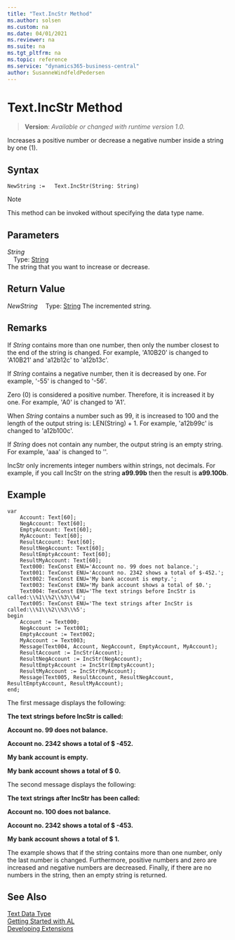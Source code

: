 ```yaml
---
title: "Text.IncStr Method"
ms.author: solsen
ms.custom: na
ms.date: 04/01/2021
ms.reviewer: na
ms.suite: na
ms.tgt_pltfrm: na
ms.topic: reference
ms.service: "dynamics365-business-central"
author: SusanneWindfeldPedersen
---
```

[//]: # (START>DO_NOT_EDIT)
[//]: # (IMPORTANT:Do not edit any of the content between here and the END>DO_NOT_EDIT.)
[//]: # (Any modifications should be made in the .xml files in the ModernDev repo.)
# Text.IncStr Method
> **Version**: _Available or changed with runtime version 1.0._

Increases a positive number or decrease a negative number inside a string by one (1).


## Syntax
```
NewString :=   Text.IncStr(String: String)
```
> [!NOTE]
> This method can be invoked without specifying the data type name.
## Parameters
*String*  
&emsp;Type: [String](../string/string-data-type.md)  
The string that you want to increase or decrease.  


## Return Value
*NewString*
&emsp;Type: [String](../string/string-data-type.md)
The incremented string.


[//]: # (IMPORTANT: END>DO_NOT_EDIT)

## Remarks  
 If *String* contains more than one number, then only the number closest to the end of the string is changed. For example, 'A10B20' is changed to 'A10B21' and 'a12b12c' to 'a12b13c'.  
  
 If *String* contains a negative number, then it is decreased by one. For example, '-55' is changed to '-56'.  
  
 Zero \(0\) is considered a positive number. Therefore, it is increased it by one. For example, 'A0' is changed to 'A1'.  
  
 When *String* contains a number such as 99, it is increased to 100 and the length of the output string is: LEN\(String\) + 1. For example, 'a12b99c' is changed to 'a12b100c'.  
  
 If *String* does not contain any number, the output string is an empty string. For example, 'aaa' is changed to ''.  
  
 IncStr only increments integer numbers within strings, not decimals. For example, if you call IncStr on the string **a99.99b** then the result is **a99.100b**.  
  
## Example  

```al
var
    Account: Text[60]; 
    NegAccount: Text[60];  
    EmptyAccount: Text[60];  
    MyAccount: Text[60];  
    ResultAccount: Text[60];  
    ResultNegAccount: Text[60];  
    ResultEmptyAccount: Text[60];  
    ResultMyAccount: Text[60]; 
    Text000: TexConst ENU='Account no. 99 does not balance.';  
    Text001: TexConst ENU='Account no. 2342 shows a total of $-452.';  
    Text002: TexConst ENU='My bank account is empty.';
    Text003: TexConst ENU='My bank account shows a total of $0.';  
    Text004: TexConst ENU='The text strings before IncStr is called:\\%1\\%2\\%3\\%4';  
    Text005: TexConst ENU='The text strings after IncStr is called:\\%1\\%2\\%3\\%5'; 
begin
    Account := Text000;  
    NegAccount := Text001;  
    EmptyAccount := Text002;  
    MyAccount := Text003;  
    Message(Text004, Account, NegAccount, EmptyAccount, MyAccount);  
    ResultAccount := IncStr(Account);  
    ResultNegAccount := IncStr(NegAccount);  
    ResultEmptyAccount := IncStr(EmptyAccount);  
    ResultMyAccount := IncStr(MyAccount);  
    Message(Text005, ResultAccount, ResultNegAccount, ResultEmptyAccount, ResultMyAccount);  
end;
```  
  
 The first message displays the following:  
  
 **The text strings before IncStr is called:**  
  
 **Account no. 99 does not balance.**  
  
 **Account no. 2342 shows a total of $ -452.**  
  
 **My bank account is empty.**  
  
 **My bank account shows a total of $ 0.**  
  
 The second message displays the following:  
  
 **The text strings after IncStr has been called:**  
  
 **Account no. 100 does not balance.**  
  
 **Account no. 2342 shows a total of $ -453.**  
  
 **My bank account shows a total of $ 1.**  
  
 The example shows that if the string contains more than one number, only the last number is changed. Furthermore, positive numbers and zero are increased and negative numbers are decreased. Finally, if there are no numbers in the string, then an empty string is returned.  

## See Also
[Text Data Type](text-data-type.md)  
[Getting Started with AL](../../devenv-get-started.md)  
[Developing Extensions](../../devenv-dev-overview.md)